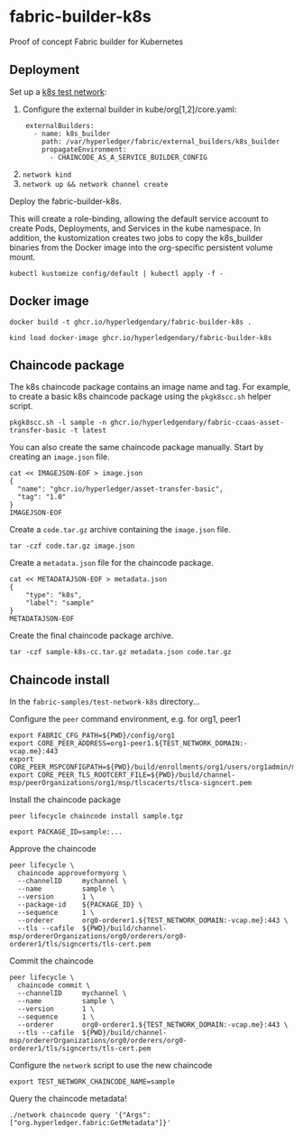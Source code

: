 # fabric-builder-k8s

Proof of concept Fabric builder for Kubernetes


## Deployment

Set up a [k8s test network](https://github.com/hyperledger/fabric-samples/tree/main/test-network-k8s):

1. Configure the external builder in kube/org[1,2]/core.yaml:
```
    externalBuilders:
      - name: k8s_builder
        path: /var/hyperledger/fabric/external_builders/k8s_builder
        propagateEnvironment:
          - CHAINCODE_AS_A_SERVICE_BUILDER_CONFIG
```
2. `network kind`
3. `network up && network channel create`

Deploy the fabric-builder-k8s.  

This will create a role-binding, allowing the default service account to create 
Pods, Deployments, and Services in the kube namespace.  In addition, the kustomization creates two jobs to 
copy the k8s_builder binaries from the Docker image into the org-specific persistent volume mount.
```
kubectl kustomize config/default | kubectl apply -f - 
```

## Docker image 

```
docker build -t ghcr.io/hyperledgendary/fabric-builder-k8s . 

kind load docker-image ghcr.io/hyperledgendary/fabric-builder-k8s 
```

## Chaincode package

The k8s chaincode package contains an image name and tag.
For example, to create a basic k8s chaincode package using the `pkgk8scc.sh` helper script.

```shell
pkgk8scc.sh -l sample -n ghcr.io/hyperledgendary/fabric-ccaas-asset-transfer-basic -t latest
```

You can also create the same chaincode package manually.
Start by creating an `image.json` file.

```shell
cat << IMAGEJSON-EOF > image.json
{
  "name": "ghcr.io/hyperledger/asset-transfer-basic",
  "tag": "1.0"
}
IMAGEJSON-EOF
```

Create a `code.tar.gz` archive containing the `image.json` file.

```shell
tar -czf code.tar.gz image.json
```

Create a `metadata.json` file for the chaincode package.

```shell
cat << METADATAJSON-EOF > metadata.json
{
    "type": "k8s",
    "label": "sample"
}
METADATAJSON-EOF
```

Create the final chaincode package archive.

```shell
tar -czf sample-k8s-cc.tar.gz metadata.json code.tar.gz
```

## Chaincode install

In the `fabric-samples/test-network-k8s` directory...

Configure the `peer` command environment, e.g. for org1, peer1

```shell
export FABRIC_CFG_PATH=${PWD}/config/org1
export CORE_PEER_ADDRESS=org1-peer1.${TEST_NETWORK_DOMAIN:-vcap.me}:443
export CORE_PEER_MSPCONFIGPATH=${PWD}/build/enrollments/org1/users/org1admin/msp
export CORE_PEER_TLS_ROOTCERT_FILE=${PWD}/build/channel-msp/peerOrganizations/org1/msp/tlscacerts/tlsca-signcert.pem
```

Install the chaincode package

```shell
peer lifecycle chaincode install sample.tgz
```

```shell
export PACKAGE_ID=sample:...
```

Approve the chaincode

```shell
peer lifecycle \
  chaincode approveformyorg \
  --channelID     mychannel \
  --name          sample \
  --version       1 \
  --package-id    ${PACKAGE_ID} \
  --sequence      1 \
  --orderer       org0-orderer1.${TEST_NETWORK_DOMAIN:-vcap.me}:443 \
  --tls --cafile  ${PWD}/build/channel-msp/ordererOrganizations/org0/orderers/org0-orderer1/tls/signcerts/tls-cert.pem
```

Commit the chaincode

```
peer lifecycle \
  chaincode commit \
  --channelID     mychannel \
  --name          sample \
  --version       1 \
  --sequence      1 \
  --orderer       org0-orderer1.${TEST_NETWORK_DOMAIN:-vcap.me}:443 \
  --tls --cafile  ${PWD}/build/channel-msp/ordererOrganizations/org0/orderers/org0-orderer1/tls/signcerts/tls-cert.pem
```

Configure the `network` script to use the new chaincode

```shell
export TEST_NETWORK_CHAINCODE_NAME=sample
```

Query the chaincode metadata!

```shell
./network chaincode query '{"Args":["org.hyperledger.fabric:GetMetadata"]}'
```
